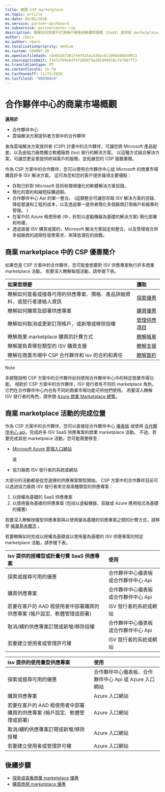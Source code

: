 ```yaml
---
title: 總覽-CSP marketplace
ms.topic: article
ms.date: 05/05/2020
ms.service: partner-dashboard
ms.subservice: partnercenter-csp
description: 瞭解如何將客戶訂用帳戶銷售給軟體即服務 (SaaS) 提供給 marketplace 中的獨立軟體廠商 (Isv) 。
author: rbars
ms.author: rbars
ms.localizationpriority: medium
ms.custom: SEOMAY.20
ms.openlocfilehash: c8d64167261fe9f425a1430ac0c109b446b50913
ms.sourcegitcommit: f34f2f69e6df4f260479a205d94010cf47987ff2
ms.translationtype: MT
ms.contentlocale: zh-TW
ms.lasthandoff: 11/25/2020
ms.locfileid: "96038824"
---
```

# <a name="overview-of-the-commercial-marketplace-in-partner-center"></a>合作夥伴中心的商業市場概觀

**適用於**

- 合作夥伴中心
- 雲端解決方案提供者方案中的合作夥伴

身為雲端解決方案提供者 (CSP) 計畫中的合作夥伴，可讓您將 Microsoft 產品配套，以及由協力廠商獨立軟體廠商 (Isv) 發行的解決方案。 以這種方式組合解決方案，可讓您更妥善提供終端客戶的服務，並拓展您的 CSP 服務業務。

作為 CSP 方案中的合作夥伴，您可以使用合作夥伴中心從 Microsoft 的商業市場購買許多 ISV 解決方案。 這可為您和您的客戶提供幾項主要優點：

- 存取已針對 Microsoft 技術和環境優化的軟體解決方案目錄。
- 簡化的簽約和縮短採購週期。
- 合作夥伴中心 Api 的單一整合。  (這類整合可讓您存取 ISV 解決方案的目錄、降低營運和工程的成本，以及透過單一提供者簡化多個廠商訂用帳戶和帳單的管理。 ) 
- 在客戶的 Azure 租使用者 (中，針對以虛擬機器為基礎的解決方案) 簡化部署和布建。
- 透過直接 ISV 購買或簽約、Microsoft 解決方案設定和整合，以及管理或合併多個廠商的週期性發票需求，來降低潛在的挑戰。

## <a name="overview-of-csp-offers-in-the-commercial-marketplace"></a>商業 marketplace 中的 CSP 優惠簡介

如果您是 CSP 方案中的合作夥伴，您可能會想要對 ISV 供應專案執行許多商業 marketplace 活動。 若要深入瞭解每個活動，請參閱下表。

|**如果您想要**  |**讀取**   |
|:------------------------------------|:------------------|
|瞭解如何查看或搜尋可用的供應專案、價格、產品詳細資料，或發行者連絡人資訊 | [探索優惠](csp-commercial-marketplace-discover.md) | 
|瞭解如何購買及部署供應專案   | [購買優惠](csp-commercial-marketplace-purchase.md)   | 
|瞭解如何取消或更新訂用帳戶，或新增或移除授權  | [管理供應項目](csp-commercial-marketplace-manage.md) |
|瞭解商業 marketplace 購買的計費方式 | [瞭解帳單](csp-commercial-marketplace-billing.md) |
|瞭解誰負責哪些類型的 ISV 購買支援 | [瞭解支援](csp-commercial-marketplace-support.md) |
|瞭解在商業市場中 CSP 合作夥伴和 Isv 的合約和責任 | [瞭解簽約](csp-commercial-marketplace-contracting.md) |

> [!NOTE]
> 本總覽說明 CSP 方案中的合作夥伴如何使用合作夥伴中心中的特定商業市場功能。 相對於 CSP 方案中的合作夥伴，ISV 發行者有不同的 marketplace 角色。 它們在合作夥伴中心內也有不同的商業市場功能可供他們使用。 若要深入瞭解 ISV 發行者的角色，請參閱 [Azure 商業 Marketplace 總覽](/azure/marketplace/partner-center-portal/commercial-marketplace-overview)。

## <a name="where-to-complete-commercial-marketplace-activities"></a>商業 marketplace 活動的完成位置

作為 CSP 方案中的合作夥伴，您可以直接從合作夥伴中心 [儀表板](https://partner.microsoft.com/dashboard) 或使用 [合作夥伴中心 api](/partner-center/develop/)，完成許多 ISV SaaS 供應專案的商業 marketplace 活動。 不過，若要完成其他 marketplace 活動，您可能需要移至：

- [Microsoft Azure 管理入口網站](https://portal.azure.com/)

    或

- 協力廠商 ISV 發行者的系統或網站

大部分的活動都是從您選擇的供應專案類型開始。 CSP 方案中的合作夥伴目前可以透過協力廠商 ISV 發行者來交易兩種類型的供應專案：

1. 以授權為基礎的 SaaS 供應專案  
2. 以使用量為基礎的供應專案 (包括以虛擬機器、容器或 Azure 應用程式為基礎的優惠) 

若要深入瞭解授權型供應專案與以使用量為基礎的供應專案之間的計費方式，請移至 [帳單基本概念](billing-basics.md) 。  

若要瞭解如何完成以授權為基礎或以使用量為基礎的 ISV 供應專案的特定 marketplace 活動，請參閱下表。

|**Isv 提供的授權型或計量付費 SaaS 供應專案**  |**使用**  |
|:------------------------------------|:------------------|
|探索或搜尋可用的優惠  | 合作夥伴中心儀表板或合作夥伴中心 Api  |
|購買供應專案  | 合作夥伴中心儀表板或合作夥伴中心 Api  |
|若要在客戶的 AAD 租使用者中部署購買的供應專案 (帳戶設定、軟體管理或部署)   | ISV 發行者的系統或網站  |
|取消/續約供應專案訂閱或新增/移除授權 | 合作夥伴中心儀表板或合作夥伴中心 Api  |
|若要建立使用者或管理許可權  | ISV 發行者的系統或網站  |

|**Isv 提供的使用量型供應專案**  |**使用**  |
|:------------------------------------|:------------------|
|探索或搜尋可用的優惠  | 合作夥伴中心儀表板、合作夥伴中心 Api 或 Azure 入口網站  |
|購買供應專案  | Azure 入口網站  |
|若要在客戶的 AAD 租使用者中部署購買的供應專案 (帳戶設定、軟體管理或部署)   | Azure 入口網站  |
|取消/續約供應專案訂閱或新增/移除授權 | Azure 入口網站  |
|若要建立使用者或管理許可權  | Azure 入口網站  |

## <a name="next-steps"></a>後續步驟

- [探索或查看商業 marketplace 優惠](csp-commercial-marketplace-discover.md)
- [購買商用 marketplace 優惠](csp-commercial-marketplace-purchase.md)